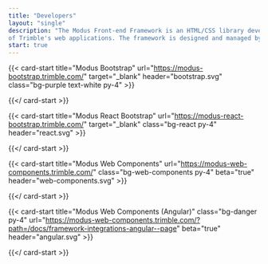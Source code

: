 ```yaml
---
title: "Developers"
layout: "single"
description: "The Modus Front-end Framework is an HTML/CSS library developed as a common, open source platform for all
of Trimble's web applications. The framework is designed and managed by the Trimble UX Council."
start: true
---
```


<style>
.card-header img {
  filter: none !important;
}
</style>

<div class="row">

{{< card-start title="Modus Bootstrap" url="https://modus-bootstrap.trimble.com/" target="_blank" header="bootstrap.svg" class="bg-purple text-white py-4" >}}

{{</ card-start >}}

{{< card-start title="Modus React Bootstrap" url="https://modus-react-bootstrap.trimble.com/" target="_blank" class="bg-react py-4" header="react.svg" >}}

{{</ card-start >}}

</div>
<div class="row">

{{< card-start title="Modus Web Components" url="https://modus-web-components.trimble.com/" class="bg-web-components py-4" beta="true" header="web-components.svg" >}}

{{</ card-start >}}

{{< card-start title="Modus Web Components (Angular)" class="bg-danger py-4" url="https://modus-web-components.trimble.com/?path=/docs/framework-integrations-angular--page" beta="true" header="angular.svg" >}}

{{</ card-start >}}

</div>
